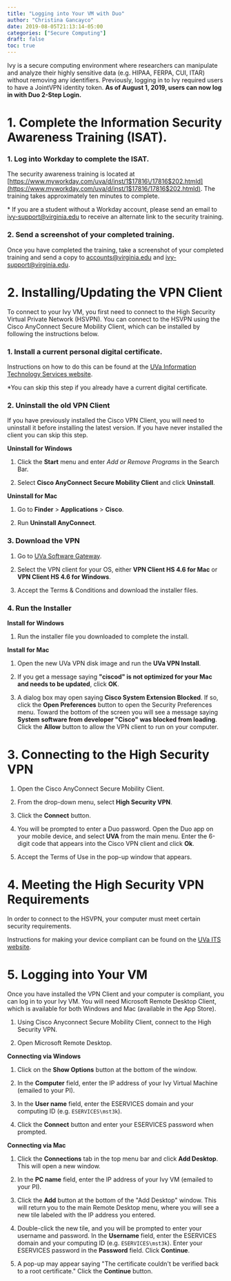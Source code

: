 ```yaml
---
title: "Logging into Your VM with Duo"
author: "Christina Gancayco"
date: 2019-08-05T21:13:14-05:00
categories: ["Secure Computing"]
draft: false
toc: true
---
```


<p class="lead">
Ivy is a secure computing environment where researchers can manipulate and analyze their 
highly sensitive data (e.g. HIPAA, FERPA, CUI, ITAR) without removing any identifiers. 
Previously, logging in to Ivy required users to have a JointVPN identity token. <b>As of 
August 1, 2019, users can now log in with Duo 2-Step Login.</b>
</p>

# 1. Complete the Information Security Awareness Training (ISAT).

### 1. Log into Workday to complete the ISAT.

The security awareness training is located at [https://www.myworkday.com/uva/d/inst/1$17816\/17816$202.htmld](https://www.myworkday.com/uva/d/inst/1$17816/17816$202.htmld). The training takes approximately ten minutes to complete.

\* If you are a student without a Workday account, please send an email to ivy-support@virginia.edu to receive an alternate link to the security training.


### 2. Send a screenshot of your completed training.

Once you have completed the training, take a screenshot of your completed training and send a copy to 
accounts@virginia.edu and ivy-support@virginia.edu.

# 2. Installing/Updating the VPN Client

To connect to your Ivy VM, you first need to connect to the High Security Virtual Private 
Network (HSVPN). You can connect to the HSVPN using the Cisco AnyConnect Secure Mobility Client, 
which can be installed by following the instructions below.

### 1. Install a current personal digital certificate.

Instructions on how to do this can be found at the [UVa Information Technology Services website](https://virginia.service-now.com/its?id=itsweb_kb_article&sys_id=58aafbcfdbf6c744f032f1f51d961927).

\*You can skip this step if you already have a current digital certificate.
    
### 2.  Uninstall the old VPN Client

If you have previously installed the Cisco VPN Client, you will need to uninstall it before installing the latest version. 
If you have never installed the client you can skip this step.

**Uninstall for Windows**

1. Click the **Start** menu and enter *Add or Remove Programs* in the Search Bar.
    
2. Select **Cisco AnyConnect Secure Mobility Client** and click **Uninstall**.

**Uninstall for Mac**

1. Go to **Finder** > **Applications** > **Cisco**.
    
2. Run **Uninstall AnyConnect**.
    
### 3. Download the VPN

1. Go to <a href="https://virginia.service-now.com/its?id=sg_catalog&sys_id=d66f4fd4db29274c2192e665059619d6&sysparm_category=06d7db5bdbfcab00cebc550a48961963" target="_blank">UVa Software Gateway</a>.

2. Select the VPN client for your OS, either **VPN Client HS 4.6 for Mac** or **VPN Client HS 4.6 for Windows**.

3. Accept the Terms & Conditions and download the installer files.

### 4. Run the Installer

**Install for Windows**

1. Run the installer file you downloaded to complete the install.

**Install for Mac**

1. Open the new UVa VPN disk image and run the **UVa VPN Install**.

2. If you get a message saying **"ciscod" is not optimized for your Mac and needs to be updated**, click **OK**.

3. A dialog box may open saying **Cisco System Extension Blocked**. If so, click the **Open Preferences** button to open the Security Preferences menu. Toward the bottom of the screen you will see a message saying **System software from developer "Cisco" was blocked from loading**. Click the **Allow** button to allow the VPN client to run on your computer.


# 3. Connecting to the High Security VPN

1. Open the Cisco AnyConnect Secure Mobility Client.

2. From the drop-down menu, select **High Security VPN**.

3. Click the **Connect** button.

4. You will be prompted to enter a Duo password. Open the Duo app on your mobile device, and select **UVA** from the main menu. Enter the 6-digit code that appears into the Cisco VPN client and click **Ok**.

5. Accept the Terms of Use in the pop-up window that appears.


# 4. Meeting the High Security VPN Requirements

In order to connect to the HSVPN, your computer must meet certain security requirements. 

Instructions for making your device compliant can be found on the <a href="https://virginia.service-now.com/its?id=itsweb_kb_article&sys_id=471fc126db16ebc0a6ddc19115961991" target="_blank">UVa ITS website</a>.

# 5. Logging into Your VM

Once you have installed the VPN Client and your computer is compliant, you can log in to your 
Ivy VM. You will need Microsoft Remote Desktop Client, which is available for both Windows and Mac (available in the App Store).

1. Using Cisco Anyconnect Secure Mobility Client, connect to the High Security VPN.

2. Open Microsoft Remote Desktop.

**Connecting via Windows**

1. Click on the **Show Options** button at the bottom of the window.

2. In the **Computer** field, enter the IP address of your Ivy Virtual Machine (emailed to your PI).

3. In the **User name** field, enter the ESERVICES domain and your computing ID (e.g. `ESERVICES\mst3k`).

4. Click the **Connect** button and enter your ESERVICES password when prompted.

**Connecting via Mac**

1. Click the **Connections** tab in the top menu bar and click **Add Desktop**. This will open a new window.

2. In the **PC name** field, enter the IP address of your Ivy VM (emailed to your PI).

3. Click the **Add** button at the bottom of the "Add Desktop" window. This will return you to the main Remote Desktop menu, where you will see a new tile labeled with the IP address you entered.

4. Double-click the new tile, and you will be prompted to enter your username and password. In the **Username** field, enter the ESERVICES domain and your computing ID (e.g. `ESERVICES\mst3k`). Enter your ESERVICES password in the **Password** field. Click **Continue**.

5. A pop-up may appear saying "The certificate couldn't be verified back to a root certificate." Click the **Continue** button.
